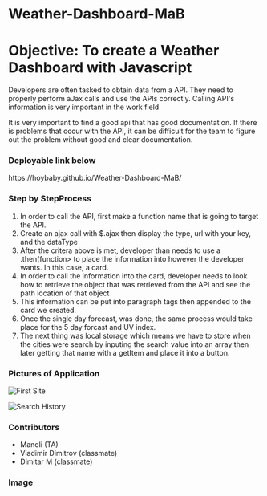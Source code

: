 # Weather-Dashboard-MaB

<h1>Objective: To create a Weather Dashboard with Javascript</h1>
    <p>Developers are often tasked to obtain data from a API. They need to properly
    perform aJax calls and use the APIs correctly. Calling API's information is very important in the work field</p>
    <p> It is very important to find a good api that has good documentation. If there is problems that occur with the API, it can be difficult for the team to figure out the problem without good and clear documentation.
    
<h3> Deployable link below </h3>
    https://hoybaby.github.io/Weather-Dashboard-MaB/

<h3>Step by StepProcess</h3>
    <ol>
        <li>In order to call the API, first make a function name that is going to target the API.</li>
        <li>Create an ajax call with $.ajax then display the type, url with your key, and the dataType</li>
        <li> After the critera above is met, developer than needs to use a .then(function> to place the information into however the developer wants. In this case, a card.</li>
        <li>In order to call the information into the card, developer needs to look how to retrieve the object that was retrieved from the API and see the path location of that object</li>
        <li>This information can be put into paragraph tags then appended to the card we created.</li>
        <li>Once the single day forecast, was done, the same process would take place for the 5 day forcast and UV index.</li>
        <li>The next thing was local storage which means we have to store when the cities were search by inputing the search value into an array then later getting that name with a getItem and place it into a button.</li>
    </ol>
    
   <h3> Pictures of Application </h3>
   
   ![First Site](https://user-images.githubusercontent.com/70716786/107455601-1f670180-6b1d-11eb-9df4-37f0a4ab1ab6.png)
   
   
   
   ![Search History](https://user-images.githubusercontent.com/70716786/107455613-22fa8880-6b1d-11eb-8bdc-1198c6600c37.PNG)

   

<h3>Contributors</h3>
    <ul>
        <li>Manoli (TA)</li>
        <li>Vladimir Dimitrov (classmate)</li>
        <li>Dimitar M (classmate)</li>
    </ul>


<h3>Image</h3>

